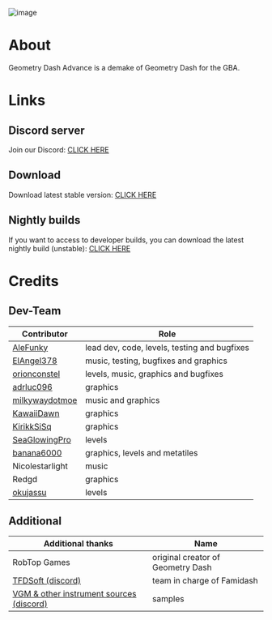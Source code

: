 ![image](https://github.com/AleFunky/geometry_dash_advance/blob/main/images/cover.jpg)

# About
Geometry Dash Advance is a demake of Geometry Dash for the GBA.

# Links
## Discord server
Join our Discord: [CLICK HERE](https://discord.gg/Yh6JrS7eSU)

## Download
Download latest stable version: [CLICK HERE](https://github.com/AleFunky/geometry_dash_advance/releases)

## Nightly builds
If you want to access to developer builds, you can download the latest nightly build (unstable): [CLICK HERE](https://nightly.link/AleFunky/geometry_dash_advance/workflows/main/main/gd-adv.zip)

# Credits
## Dev-Team
|Contributor|Role|
|---|---|
|[AleFunky](https://github.com/AleFunky)|lead dev, code, levels, testing and bugfixes|
|[ElAngel378](https://github.com/ElAngel378)|music, testing, bugfixes and graphics|
|[orionconstel](https://github.com/orionConstel)|levels, music, graphics and bugfixes|
|[adrluc096](https://github.com/123456oil)|graphics|
|[milkywaydotmoe](https://github.com/milkywaydotmoe)|music and graphics|
|[KawaiiDawn](https://github.com/Astroclimber26)|graphics|
|[KirikkSiSq](https://github.com/KirikkSiSq)|graphics|
|[SeaGlowingPro](https://github.com/SeaGlowingPro)|levels|
|[banana6000](https://github.com/xXFamidashFan69Xx)|graphics, levels and metatiles|
|Nicolestarlight|music|
|Redgd|graphics|
|[okujassu](https://github.com/okujassu)|levels|

## Additional
|Additional thanks|Name|
|---|---|
|RobTop Games|original creator of Geometry Dash|
|[TFDSoft (discord)](https://discord.gg/PCbwQaZs8K)|team in charge of Famidash|
|[VGM & other instrument sources (discord)](https://discord.gg/m4qzYNGHuS)|samples|
